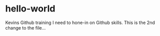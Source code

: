 # hello-world
Kevins Github training
I need to hone-in on Github skills.
This is the 2nd change to the file...
